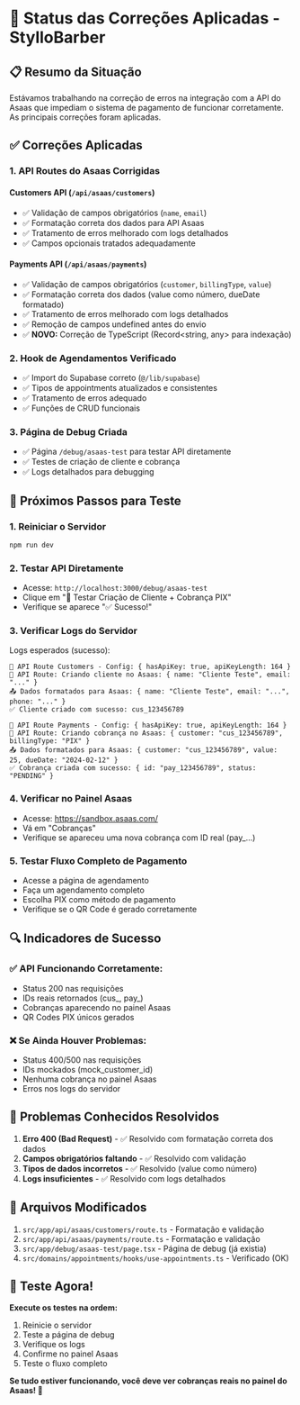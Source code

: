 # 🔧 Status das Correções Aplicadas - StylloBarber

## 📋 Resumo da Situação

Estávamos trabalhando na correção de erros na integração com a API do Asaas que impediam o sistema de pagamento de funcionar corretamente. As principais correções foram aplicadas.

## ✅ Correções Aplicadas

### 1. **API Routes do Asaas Corrigidas**

#### **Customers API (`/api/asaas/customers`)**
- ✅ Validação de campos obrigatórios (`name`, `email`)
- ✅ Formatação correta dos dados para API Asaas
- ✅ Tratamento de erros melhorado com logs detalhados
- ✅ Campos opcionais tratados adequadamente

#### **Payments API (`/api/asaas/payments`)**
- ✅ Validação de campos obrigatórios (`customer`, `billingType`, `value`)
- ✅ Formatação correta dos dados (value como número, dueDate formatado)
- ✅ Tratamento de erros melhorado com logs detalhados
- ✅ Remoção de campos undefined antes do envio
- ✅ **NOVO:** Correção de TypeScript (Record<string, any> para indexação)

### 2. **Hook de Agendamentos Verificado**
- ✅ Import do Supabase correto (`@/lib/supabase`)
- ✅ Tipos de appointments atualizados e consistentes
- ✅ Tratamento de erros adequado
- ✅ Funções de CRUD funcionais

### 3. **Página de Debug Criada**
- ✅ Página `/debug/asaas-test` para testar API diretamente
- ✅ Testes de criação de cliente e cobrança
- ✅ Logs detalhados para debugging

## 🎯 Próximos Passos para Teste

### 1. **Reiniciar o Servidor**
```bash
npm run dev
```

### 2. **Testar API Diretamente**
- Acesse: `http://localhost:3000/debug/asaas-test`
- Clique em "🚀 Testar Criação de Cliente + Cobrança PIX"
- Verifique se aparece "✅ Sucesso!" 

### 3. **Verificar Logs do Servidor**
Logs esperados (sucesso):
```
🔧 API Route Customers - Config: { hasApiKey: true, apiKeyLength: 164 }
🔄 API Route: Criando cliente no Asaas: { name: "Cliente Teste", email: "..." }
📤 Dados formatados para Asaas: { name: "Cliente Teste", email: "...", phone: "..." }
✅ Cliente criado com sucesso: cus_123456789

🔧 API Route Payments - Config: { hasApiKey: true, apiKeyLength: 164 }
🔄 API Route: Criando cobrança no Asaas: { customer: "cus_123456789", billingType: "PIX" }
📤 Dados formatados para Asaas: { customer: "cus_123456789", value: 25, dueDate: "2024-02-12" }
✅ Cobrança criada com sucesso: { id: "pay_123456789", status: "PENDING" }
```

### 4. **Verificar no Painel Asaas**
- Acesse: https://sandbox.asaas.com/
- Vá em "Cobranças"
- Verifique se apareceu uma nova cobrança com ID real (pay_...)

### 5. **Testar Fluxo Completo de Pagamento**
- Acesse a página de agendamento
- Faça um agendamento completo
- Escolha PIX como método de pagamento
- Verifique se o QR Code é gerado corretamente

## 🔍 Indicadores de Sucesso

### ✅ **API Funcionando Corretamente:**
- Status 200 nas requisições
- IDs reais retornados (cus_, pay_)
- Cobranças aparecendo no painel Asaas
- QR Codes PIX únicos gerados

### ❌ **Se Ainda Houver Problemas:**
- Status 400/500 nas requisições
- IDs mockados (mock_customer_id)
- Nenhuma cobrança no painel Asaas
- Erros nos logs do servidor

## 🚨 Problemas Conhecidos Resolvidos

1. **Erro 400 (Bad Request)** - ✅ Resolvido com formatação correta dos dados
2. **Campos obrigatórios faltando** - ✅ Resolvido com validação
3. **Tipos de dados incorretos** - ✅ Resolvido (value como número)
4. **Logs insuficientes** - ✅ Resolvido com logs detalhados

## 📝 Arquivos Modificados

1. `src/app/api/asaas/customers/route.ts` - Formatação e validação
2. `src/app/api/asaas/payments/route.ts` - Formatação e validação  
3. `src/app/debug/asaas-test/page.tsx` - Página de debug (já existia)
4. `src/domains/appointments/hooks/use-appointments.ts` - Verificado (OK)

## 🎯 Teste Agora!

**Execute os testes na ordem:**
1. Reinicie o servidor
2. Teste a página de debug
3. Verifique os logs
4. Confirme no painel Asaas
5. Teste o fluxo completo

**Se tudo estiver funcionando, você deve ver cobranças reais no painel do Asaas! 🚀**